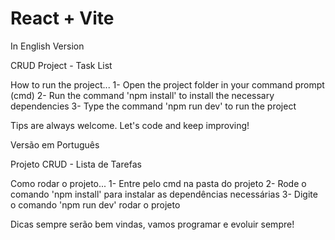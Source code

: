 # React + Vite

In English Version

CRUD Project - Task List

How to run the project...
1- Open the project folder in your command prompt (cmd)
2- Run the command 'npm install' to install the necessary dependencies
3- Type the command 'npm run dev' to run the project

Tips are always welcome. Let's code and keep improving!

Versão em Português

Projeto CRUD - Lista de Tarefas

Como rodar o projeto...
1- Entre pelo cmd na pasta do projeto
2- Rode o comando 'npm install' para instalar as dependências necessárias
3- Digite o comando 'npm run dev' rodar o projeto

Dicas sempre serão bem vindas, vamos programar e evoluir sempre!
